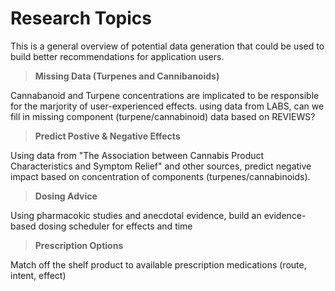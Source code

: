 # Research Topics

This is a general overview of potential data generation that could be used to build better recommendations for application users.

> **Missing Data (Turpenes and Cannibanoids)**

Cannabanoid and Turpene concentrations are implicated to be responsible for the marjority of user-experienced effects.  using data from LABS, can we fill in missing component (turpene/cannabinoid) data based on REVIEWS?

> **Predict Postive & Negative Effects**

Using data from "The Association between Cannabis Product Characteristics and Symptom Relief" and other sources, predict negative impact based on concentration of components (turpenes/cannabinoids).

> **Dosing Advice**

Using pharmacokic studies and anecdotal evidence, build an evidence-based dosing scheduler for effects and time

> **Prescription Options**

Match off the shelf product to available prescription medications (route, intent, effect)